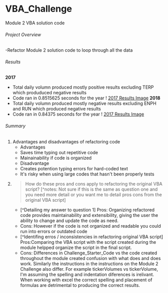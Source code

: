 # VBA_Challenge
Module 2 VBA solution code
###### Project Overview
-Refactor Module 2 solution code to loop through all the data
###### Results
**2017** 
- Total daily volumn produced mostly positive results excluding TERP which produduced negative results
- Code ran in 0.8515625 seconds for the year
! [2017 Results Image](https://github.com/robyndook/VBA_Challenge/blob/2d550e68aff9bc9c1b5647e96bb8cf8e09cf2a00/Resources/VBA.Challenge_2017.png)
**2018** 
- Total daily volumn produced mostly negative results excluding ENPH and RUN which produced negative results
- Code ran in 0.84375 seconds for the year
! [2017 Results Image](https://github.com/robyndook/VBA_Challenge/blob/2d550e68aff9bc9c1b5647e96bb8cf8e09cf2a00/Resources/VBA.Challenge_2018.png)
###### Summary
1. Advantages and disadvantages of refactoring code
    - Advantages
     - Saves time typing out repetitive code
     - Mainainability if code is organized
    - Disadvantage
     - Creates potention typing errors for hard-coded text
     - It's risky when using large codes that hasn't been properly tests
2. > How do these pros and cons apply to refactoring the original VBA script?
[^notes: Not sure if this is the same as question one and you need more detail or you want me to detail pros cons from the original VBA script]
    - [^Detailing my answer to question 1] Pros: Organizing refactored code provides maintainability and extensibility, giving the user the ability to change and update the code as need. 
    - Cons: However if the code is not organized and readable you could run into errors or outdated code
    - [^Identifing erros / inconsistencies in refactoring original VBA script] Pros:Comparing the VBA script with the script created during the module helpped organize the script in the final script.
    - Cons: Differences in Challenge_Starter_Code vs the code created throughout the module created confusion with what does and does work. Similarly the instructions in the instructions on the Module 2 Challenge also differ. For example tickerVolumes vs tickerVolume, I'm assuming the spelling and indentation diferences is irelivant. When working with excel the correct spelling and placement of formulas are detrimental to producing the correct results. 
